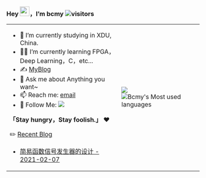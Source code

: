 ### Hey <img src="https://media.giphy.com/media/hvRJCLFzcasrR4ia7z/giphy.gif" width="25px" height="25px">，I’m bcmy  ![visitors](https://visitor-badge.glitch.me/badge?page_id=bcmy.bcmy&left_color=gray&right_color=blue)

<table>
<tr>
<td width="58%">
  
- 🤖 I’m currently studying in XDU, China.
- 👨‍💻 I’m currently learning FPGA，Deep Learning，C，etc...
- ✍️ [MyBlog](https://bcmy.vercel.app/)
- 💬 Ask me about Anything you want~
- 📫 Reach me: [email](mailto:bingchengmengyv@foxmail.com)
- 👏 Follow Me: [![](https://img.shields.io/github/followers/bcmy?label=follow%20me&style=social)](https://github.com/bcmy/)

**「Stay hungry，Stay foolish.」** ❤️

 ✏️ [Recent Blog](https://bcmy.vercel.app/)

- [简易函数信号发生器的设计 - 2021-02-07](https://bcmy.vercel.app/posts/md1289.html)


</td>
<td width="42%">

 ![](https://github-readme-stats.vercel.app/api?username=bcmy)
 ![Bcmy's Most used languages](https://github-readme-stats.vercel.app/api/top-langs/?username=bcmy&layout=compact&hide_border=true&langs_count=10)

</td>
</tr>
</table>


